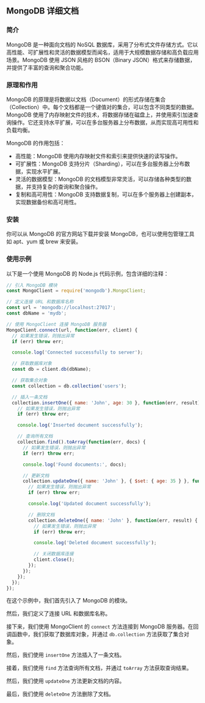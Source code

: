## MongoDB 详细文档

### 简介

MongoDB 是一种面向文档的 NoSQL 数据库，采用了分布式文件存储方式。它以高性能、可扩展性和灵活的数据模型而闻名，适用于大规模数据存储和高负载应用场景。MongoDB 使用 JSON 风格的 BSON（Binary JSON）格式来存储数据，并提供了丰富的查询和聚合功能。

### 原理和作用

MongoDB 的原理是将数据以文档（Document）的形式存储在集合（Collection）中。每个文档都是一个键值对的集合，可以包含不同类型的数据。MongoDB 使用了内存映射文件的技术，将数据存储在磁盘上，并使用索引加速查询操作。它还支持水平扩展，可以在多台服务器上分布数据，从而实现高可用性和负载均衡。

MongoDB 的作用包括：

- 高性能：MongoDB 使用内存映射文件和索引来提供快速的读写操作。
- 可扩展性：MongoDB 支持分片（Sharding），可以在多台服务器上分布数据，实现水平扩展。
- 灵活的数据模型：MongoDB 的文档模型非常灵活，可以存储各种类型的数据，并支持复杂的查询和聚合操作。
- 复制和高可用性：MongoDB 支持数据复制，可以在多个服务器上创建副本，实现数据备份和高可用性。

### 安装

你可以从 MongoDB 的官方网站下载并安装 MongoDB，也可以使用包管理工具如 apt、yum 或 brew 来安装。

### 使用示例

以下是一个使用 MongoDB 的 Node.js 代码示例，包含详细的注释：

```javascript
// 引入 MongoDB 模块
const MongoClient = require('mongodb').MongoClient;

// 定义连接 URL 和数据库名称
const url = 'mongodb://localhost:27017';
const dbName = 'mydb';

// 使用 MongoClient 连接 MongoDB 服务器
MongoClient.connect(url, function(err, client) {
  // 如果发生错误，则抛出异常
  if (err) throw err;

  console.log('Connected successfully to server');

  // 获取数据库对象
  const db = client.db(dbName);

  // 获取集合对象
  const collection = db.collection('users');

  // 插入一条文档
  collection.insertOne({ name: 'John', age: 30 }, function(err, result) {
    // 如果发生错误，则抛出异常
    if (err) throw err;

    console.log('Inserted document successfully');

    // 查询所有文档
    collection.find().toArray(function(err, docs) {
      // 如果发生错误，则抛出异常
      if (err) throw err;

      console.log('Found documents:', docs);

      // 更新文档
      collection.updateOne({ name: 'John' }, { $set: { age: 35 } }, function(err, result) {
        // 如果发生错误，则抛出异常
        if (err) throw err;

        console.log('Updated document successfully');

        // 删除文档
        collection.deleteOne({ name: 'John' }, function(err, result) {
          // 如果发生错误，则抛出异常
          if (err) throw err;

          console.log('Deleted document successfully');

          // 关闭数据库连接
          client.close();
        });
      });
    });
  });
});
```

在这个示例中，我们首先引入了 MongoDB 的模块。

然后，我们定义了连接 URL 和数据库名称。

接下来，我们使用 MongoClient 的 `connect` 方法连接到 MongoDB 服务器。在回调函数中，我们获取了数据库对象，并通过 `db.collection` 方法获取了集合对象。

然后，我们使用 `insertOne` 方法插入了一条文档。

接着，我们使用 `find` 方法查询所有文档，并通过 `toArray` 方法获取查询结果。

然后，我们使用 `updateOne` 方法更新文档的内容。

最后，我们使用 `deleteOne` 方法删除了文档。
